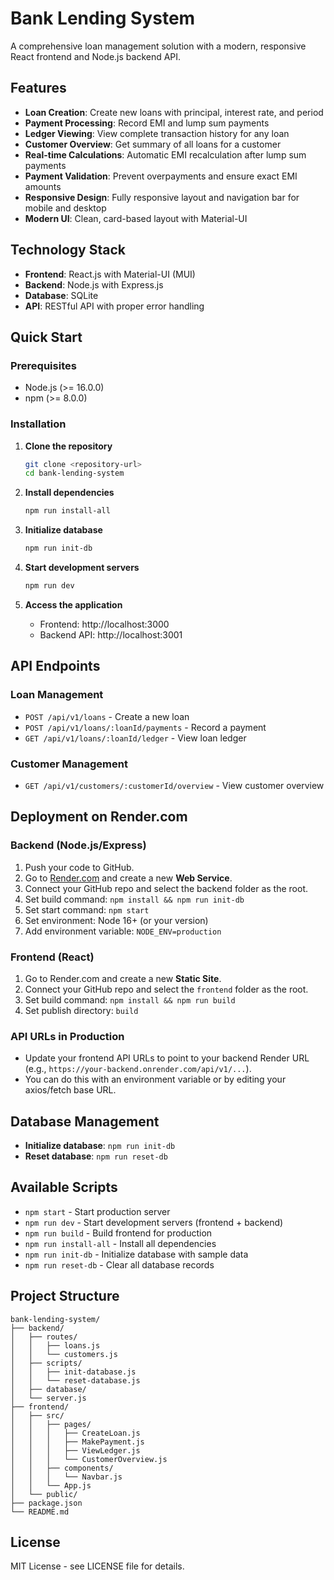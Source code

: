 # Bank Lending System

A comprehensive loan management solution with a modern, responsive React frontend and Node.js backend API.

## Features

- **Loan Creation**: Create new loans with principal, interest rate, and period
- **Payment Processing**: Record EMI and lump sum payments
- **Ledger Viewing**: View complete transaction history for any loan
- **Customer Overview**: Get summary of all loans for a customer
- **Real-time Calculations**: Automatic EMI recalculation after lump sum payments
- **Payment Validation**: Prevent overpayments and ensure exact EMI amounts
- **Responsive Design**: Fully responsive layout and navigation bar for mobile and desktop
- **Modern UI**: Clean, card-based layout with Material-UI

## Technology Stack

- **Frontend**: React.js with Material-UI (MUI)
- **Backend**: Node.js with Express.js
- **Database**: SQLite
- **API**: RESTful API with proper error handling

## Quick Start

### Prerequisites
- Node.js (>= 16.0.0)
- npm (>= 8.0.0)

### Installation

1. **Clone the repository**
   ```bash
   git clone <repository-url>
   cd bank-lending-system
   ```

2. **Install dependencies**
   ```bash
   npm run install-all
   ```

3. **Initialize database**
   ```bash
   npm run init-db
   ```

4. **Start development servers**
   ```bash
   npm run dev
   ```

5. **Access the application**
   - Frontend: http://localhost:3000
   - Backend API: http://localhost:3001

## API Endpoints

### Loan Management
- `POST /api/v1/loans` - Create a new loan
- `POST /api/v1/loans/:loanId/payments` - Record a payment
- `GET /api/v1/loans/:loanId/ledger` - View loan ledger

### Customer Management
- `GET /api/v1/customers/:customerId/overview` - View customer overview

## Deployment on Render.com

### Backend (Node.js/Express)
1. Push your code to GitHub.
2. Go to [Render.com](https://render.com/) and create a new **Web Service**.
3. Connect your GitHub repo and select the backend folder as the root.
4. Set build command: `npm install && npm run init-db`
5. Set start command: `npm start`
6. Set environment: Node 16+ (or your version)
7. Add environment variable: `NODE_ENV=production`

### Frontend (React)
1. Go to Render.com and create a new **Static Site**.
2. Connect your GitHub repo and select the `frontend` folder as the root.
3. Set build command: `npm install && npm run build`
4. Set publish directory: `build`

### API URLs in Production
- Update your frontend API URLs to point to your backend Render URL (e.g., `https://your-backend.onrender.com/api/v1/...`).
- You can do this with an environment variable or by editing your axios/fetch base URL.

## Database Management
- **Initialize database**: `npm run init-db`
- **Reset database**: `npm run reset-db`

## Available Scripts
- `npm start` - Start production server
- `npm run dev` - Start development servers (frontend + backend)
- `npm run build` - Build frontend for production
- `npm run install-all` - Install all dependencies
- `npm run init-db` - Initialize database with sample data
- `npm run reset-db` - Clear all database records

## Project Structure

```
bank-lending-system/
├── backend/
│   ├── routes/
│   │   ├── loans.js
│   │   └── customers.js
│   ├── scripts/
│   │   ├── init-database.js
│   │   └── reset-database.js
│   ├── database/
│   └── server.js
├── frontend/
│   ├── src/
│   │   ├── pages/
│   │   │   ├── CreateLoan.js
│   │   │   ├── MakePayment.js
│   │   │   ├── ViewLedger.js
│   │   │   └── CustomerOverview.js
│   │   ├── components/
│   │   │   └── Navbar.js
│   │   └── App.js
│   └── public/
├── package.json
└── README.md
```

## License
MIT License - see LICENSE file for details. 